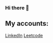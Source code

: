 ### Hi there 👋

## My accounts:
  [LinkedIn](https://www.linkedin.com/in/deepanshu-6704532ab/)
  [Leetcode](https://leetcode.com/DDeepanshu99/)

<!--
**DDeepanshu99/DDeepanshu99** is a ✨ _special_ ✨ repository because its `README.md` (this file) appears on your GitHub profile.

Here are some ideas to get you started:

- 🔭 I’m currently working on ...
- 🌱 I’m currently learning ...
- 👯 I’m looking to collaborate on ...
- 🤔 I’m looking for help with ...
- 💬 Ask me about ...
- 📫 How to reach me: ...
- 😄 Pronouns: ...
- ⚡ Fun fact: ...
-->

